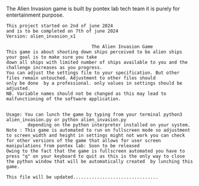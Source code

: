 The Alien Invasion game is built by pontex lab tech team 
it is purely for entertainment purpose.

    This project started on 2nd of june 2024
    and is to be completed on 7th of june 2024
    Version: alien_invasion_x1

                                    The Alien Invasion Game
    This game is about shooting down ships perceived to be alien ships your goal is to make sure you take 
    down all ships with limited number of ships available to you and the challenge increases as you progress.
    You can adjust the settings file to your specification. But other files remain untouched. Adjustment to other files should
    only be done  by a professional. only values in settings should be adjusted.
    NB. Variable names should not be changed as this may lead to malfunctioning of the software application.


    Usage: You can lunch the game by typing from your terminal python3 alien_invasion.py or python alien_invasion.py
            depending on the python interpreter installed on your system.
    Note : This game is automated to run on fullscreen mode so adjustment to screen_width and height in settings might not work you can check for other versions of the game that allows for user screen manipulations from pontex lab: Soon to be released
    Owing to the fact that the game is fullscreen automated you have to press "q" on your keyboard to quit as this is the only way to close the python window that will be automatically created  by lunching this game.

    This file will be updated................................ 